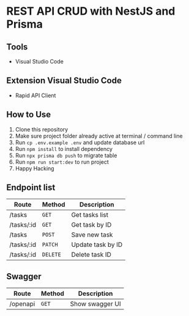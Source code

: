 # REST API CRUD with NestJS and Prisma

## Tools

- Visual Studio Code

## Extension Visual Studio Code

- Rapid API Client

## How to Use

1. Clone this repository
2. Make sure project folder already active at terminal / command line
3. Run `cp .env.example .env` and update database url
4. Run `npm install` to install dependency
5. Run `npx prisma db push` to migrate table
6. Run `npm run start:dev` to run project
7. Happy Hacking

## Endpoint list

| Route      | Method   | Description       |
| ---------- | -------- | ----------------- |
| /tasks     | `GET`    | Get tasks list    |
| /tasks/:id | `GET`    | Get task by ID    |
| /tasks     | `POST`   | Save new task     |
| /tasks/:id | `PATCH`  | Update task by ID |
| /tasks/:id | `DELETE` | Delete task ID    |

## Swagger

| Route    | Method | Description     |
| -------- | ------ | --------------- |
| /openapi | `GET`  | Show swagger UI |
